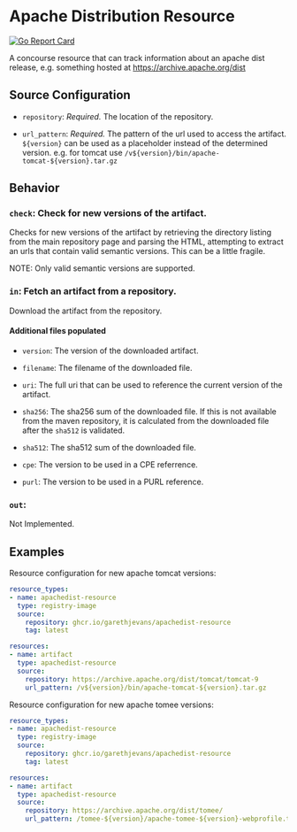 # Apache Distribution Resource

[![Go Report Card](https://goreportcard.com/badge/github.com/garethjevans/apachedist-resource)](https://goreportcard.com/report/github.com/garethjevans/apachedist-resource)

A concourse resource that can track information about an apache dist release, e.g. something hosted at https://archive.apache.org/dist

## Source Configuration

* `repository`: *Required.* The location of the repository.

* `url_pattern`: *Required.* The pattern of the url used to access the artifact.
  `${version}` can be used as a placeholder instead of the determined version. 
  e.g. for tomcat use `/v${version}/bin/apache-tomcat-${version}.tar.gz`

## Behavior

### `check`: Check for new versions of the artifact.

Checks for new versions of the artifact by retrieving the directory listing from 
the main repository page and parsing the HTML, attempting to extract an urls that
contain valid semantic versions. This can be a little fragile.

NOTE: Only valid semantic versions are supported.

### `in`: Fetch an artifact from a repository.

Download the artifact from the repository.

#### Additional files populated

* `version`: The version of the downloaded artifact.

* `filename`: The filename of the downloaded file.

* `uri`: The full uri that can be used to reference the current version of the artifact.

* `sha256`: The sha256 sum of the downloaded file. If this is not available from the maven 
   repository, it is calculated from the downloaded file after the `sha512` is validated.

* `sha512`: The sha512 sum of the downloaded file. 

* `cpe`: The version to be used in a CPE referrence.

* `purl`: The version to be used in a PURL reference.
 
### `out`:

Not Implemented.

## Examples

Resource configuration for new apache tomcat versions:

``` yaml
resource_types:
- name: apachedist-resource
  type: registry-image
  source:
    repository: ghcr.io/garethjevans/apachedist-resource
    tag: latest

resources:
- name: artifact
  type: apachedist-resource
  source:
    repository: https://archive.apache.org/dist/tomcat/tomcat-9
    url_pattern: /v${version}/bin/apache-tomcat-${version}.tar.gz
```

Resource configuration for new apache tomee versions:

``` yaml
resource_types:
- name: apachedist-resource
  type: registry-image
  source:
    repository: ghcr.io/garethjevans/apachedist-resource
    tag: latest

resources:
- name: artifact
  type: apachedist-resource
  source:
    repository: https://archive.apache.org/dist/tomee/
    url_pattern: /tomee-${version}/apache-tomee-${version}-webprofile.tar.gz
```
